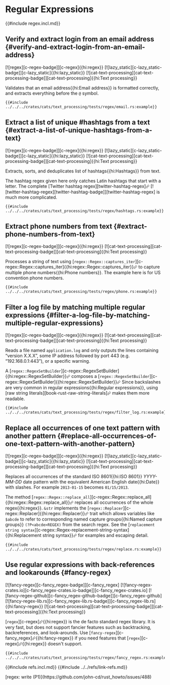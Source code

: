 # Regular Expressions

{{#include regex.incl.md}}

## Verify and extract login from an email address {#verify-and-extract-login-from-an-email-address}

[![regex][c-regex-badge]][c-regex]{{hi:regex}} [![lazy_static][c-lazy_static-badge]][c-lazy_static]{{hi:lazy_static}} [![cat-text-processing][cat-text-processing-badge]][cat-text-processing]{{hi:Text processing}}

Validates that an email address{{hi:Email address}} is formatted correctly, and extracts everything before the `@` symbol.

```rust,editable
{{#include ../../../crates/cats/text_processing/tests/regex/email.rs:example}}
```

## Extract a list of unique #hashtags from a text {#extract-a-list-of-unique-hashtags-from-a-text}

[![regex][c-regex-badge]][c-regex]{{hi:regex}} [![lazy_static][c-lazy_static-badge]][c-lazy_static]{{hi:lazy_static}} [![cat-text-processing][cat-text-processing-badge]][cat-text-processing]{{hi:Text processing}}

Extracts, sorts, and deduplicates list of hashtags{{hi:Hashtags}} from text.

The hashtag regex given here only catches Latin hashtags that start with a letter. The complete [Twitter hashtag regex][twitter-hashtag-regex]⮳ [![twitter-hashtag-regex][twitter-hashtag-badge]][twitter-hashtag-regex] is much more complicated.

```rust,editable
{{#include ../../../crates/cats/text_processing/tests/regex/hashtags.rs:example}}
```

## Extract phone numbers from text {#extract-phone-numbers-from-text}

[![regex][c-regex-badge]][c-regex]{{hi:regex}} [![cat-text-processing][cat-text-processing-badge]][cat-text-processing]{{hi:Text processing}}

Processes a string of text using [`regex::Regex::captures_iter`][c-regex::Regex::captures_iter]{{hi:regex::Regex::captures_iter}}⮳ to capture multiple phone numbers{{hi:Phone numbers}}. The example here is for US convention phone numbers.

```rust,editable
{{#include ../../../crates/cats/text_processing/tests/regex/phone.rs:example}}
```

## Filter a log file by matching multiple regular expressions {#filter-a-log-file-by-matching-multiple-regular-expressions}

[![regex][c-regex-badge]][c-regex]{{hi:regex}} [![cat-text-processing][cat-text-processing-badge]][cat-text-processing]{{hi:Text processing}}

Reads a file named `application.log` and only outputs the lines containing “version X.X.X”, some IP address followed by port 443 (e.g. “192.168.0.1:443”), or a specific warning.

A [`regex::RegexSetBuilder`][c-regex::RegexSetBuilder]{{hi:regex::RegexSetBuilder}}⮳ composes a [`regex::RegexSetBuilder`][c-regex::RegexSetBuilder]{{hi:regex::RegexSetBuilder}}⮳ Since backslashes are very common in regular expressions{{hi:Regular expressions}}, using [raw string literals][book-rust-raw-string-literals]⮳ makes them more readable.

```rust,editable
{{#include ../../../crates/cats/text_processing/tests/regex/filter_log.rs:example}}
```

## Replace all occurrences of one text pattern with another pattern {#replace-all-occurrences-of-one-text-pattern-with-another-pattern}

[![regex][c-regex-badge]][c-regex]{{hi:regex}} [![lazy_static][c-lazy_static-badge]][c-lazy_static]{{hi:lazy_static}} [![cat-text-processing][cat-text-processing-badge]][cat-text-processing]{{hi:Text processing}}

Replaces all occurrences of the standard ISO 8601{{hi:ISO 8601}} *YYYY-MM-DD* date pattern with the equivalent American English date{{hi:Date}} with slashes. For example `2013-01-15` becomes `01/15/2013`.

The method [`regex::Regex::replace_all`][c-regex::Regex::replace_all]{{hi:regex::Regex::replace_all}}⮳ replaces all occurrences of the whole regex{{hi:regex}}.
`&str` implements the [`regex::Replacer`][c-regex::Replacer]{{hi:regex::Replacer}}⮳ trait which allows variables like `$abcde` to refer to corresponding named capture groups{{hi:Named capture groups}} `(?P<abcde>REGEX)` from the search regex. See the [`replacement string syntax`][c-regex::Regex-replacement-string-syntax]{{hi:Replacement string syntax}}⮳ for examples and escaping detail.

```rust,editable
{{#include ../../../crates/cats/text_processing/tests/regex/replace.rs:example}}
```

## Use regular expressions with back-references and lookarounds {#fancy-regex}

[![fancy-regex][c-fancy_regex-badge]][c-fancy_regex] [![fancy-regex-crates.io][c-fancy_regex-crates.io-badge]][c-fancy_regex-crates.io] [![fancy-regex-github][c-fancy_regex-github-badge]][c-fancy_regex-github] [![fancy-regex-lib.rs][c-fancy_regex-lib.rs-badge]][c-fancy_regex-lib.rs]{{hi:fancy-regex}} [![cat-text-processing][cat-text-processing-badge]][cat-text-processing]{{hi:Text processing}}

[`regex`][c-regex]⮳{{hi:regex}} is the de facto standard regex library. It is very fast, but does not support fancier features such as backtracking, backreferences, and look-arounds. Use [`fancy-regex`][c-fancy_regex]⮳{{hi:fancy-regex}} if you need features that [`regex`][c-regex]⮳{{hi:regex}} doesn't support.

```rust,editable
{{#include ../../../crates/cats/text_processing/tests/regex/fancy_regex.rs:example}}
```

{{#include refs.incl.md}}
{{#include ../../refs/link-refs.md}}

<div class="hidden">
[regex: write (P1)](https://github.com/john-cd/rust_howto/issues/488)

</div>
